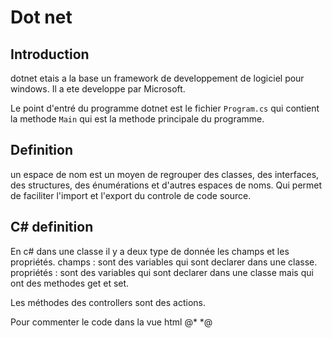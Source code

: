 # Dot net

## Introduction

dotnet etais a la base un framework de developpement de logiciel pour windows. Il a ete developpe par Microsoft.


Le point d'entré du programme dotnet est le fichier `Program.cs` qui contient la methode `Main` qui est la methode principale du programme.


## Definition

un espace de nom est un moyen de regrouper des classes, des interfaces, des structures, des énumérations et d'autres espaces de noms.  Qui permet de faciliter l'import et l'export du controle de code source.

## C# definition

En c# dans une classe il y a deux type de donnée les champs et les propriétés.
champs : sont des variables qui sont declarer dans une classe.
propriétés : sont des variables qui sont declarer dans une classe mais qui ont des methodes get et set.

Les méthodes des controllers sont des actions.


Pour commenter le code dans la vue html @* *@